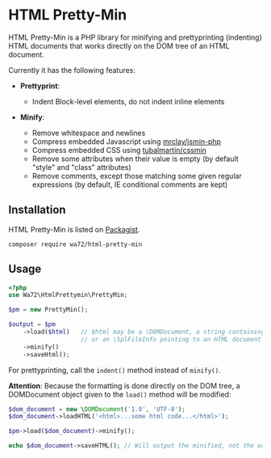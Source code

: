 HTML Pretty-Min
===============

HTML Pretty-Min is a PHP library for minifying and prettyprinting (indenting) HTML documents
that works directly on the DOM tree of an HTML document.

Currently it has the following features:

- **Prettyprint**:
  - Indent Block-level elements, do not indent inline elements

- **Minify**: 
  - Remove whitespace and newlines
  - Compress embedded Javascript using [mrclay/jsmin-php](https://packagist.org/packages/mrclay/jsmin-php)
  - Compress embedded CSS using [tubalmartin/cssmin](https://packagist.org/packages/tubalmartin/cssmin)
  - Remove some attributes when their value is empty (by default "style" and "class" attributes)
  - Remove comments, except those matching some given regular expressions (by default, IE conditional comments are kept)

Installation
------------

HTML Pretty-Min is listed on [Packagist](https://packagist.org/packages/wa72/html-pretty-min).

`composer require wa72/html-pretty-min`

Usage
-----

```php
<?php
use Wa72\HtmlPrettymin\PrettyMin;

$pm = new PrettyMin();

$output = $pm
    ->load($html)   // $html may be a \DOMDocument, a string containing an HTML code, 
                    // or an \SplFileInfo pointing to an HTML document
    ->minify()
    ->saveHtml();
```

For prettyprinting, call the `indent()` method instead of `minify()`.

**Attention**: Because the formatting is done directly on the DOM tree, a DOMDocument object given to the `load()` method
will be modified:

```php
$dom_document = new \DOMDocument('1.0', 'UTF-8');
$dom_document->loadHTML('<html>...some html code...</html>');

$pm->load($dom_document)->minify();

echo $dom_document->saveHTML(); // Will output the minified, not the original, document
```
